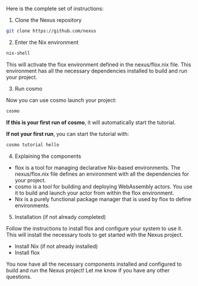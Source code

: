  Here is the complete set of instructions:

1. Clone the Nexus repository

```bash
git clone https://github.com/nexus
```

2. Enter the Nix environment

```bash
nix-shell
```

This will activate the flox environment defined in the nexus/flox.nix file. This environment has all the necessary dependencies installed to build and run your project.

3. Run cosmo

Now you can use cosmo launch your project:

```bash
cosmo
```

**If this is your first run of cosmo**, it will automatically start the tutorial.

**If not your first run**, you can start the tutorial with:

```bash
cosmo tutorial hello
```

4. Explaining the components

- flox is a tool for managing declarative Nix-based environments. The nexus/flox.nix file defines an environment with all the dependencies for your project.
- cosmo is a tool for building and deploying WebAssembly actors. You use it to build and launch your actor from within the flox environment.
- Nix is a purely functional package manager that is used by flox to define environments.

5. Installation (if not already completed)

Follow the instructions to install flox and configure your system to use it. This will install the necessary tools to get started with the Nexus project.

- Install Nix (if not already installed)
- Install flox

You now have all the necessary components installed and configured to build and run the Nexus project! Let me know if you have any other questions.
